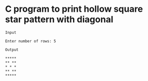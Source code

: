 # C program to print hollow square star pattern with diagonal

```
Input

Enter number of rows: 5

Output

*****
** **
* * *
** **
*****
```
